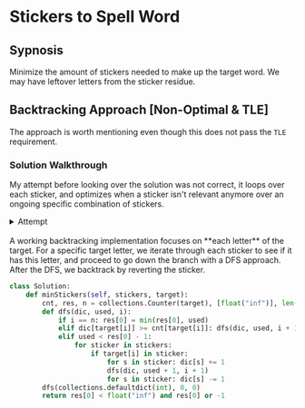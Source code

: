 # Stickers to Spell Word 

## Sypnosis 
Minimize the amount of stickers needed to make up the target word. We may have leftover letters 
from the sticker residue. 

## Backtracking Approach [Non-Optimal & TLE] 
The approach is worth mentioning even though this does not pass the `TLE` requirement. 

### Solution Walkthrough
My attempt before looking over the solution was not correct, it loops over each sticker, and optimizes when a sticker isn't relevant anymore over an ongoing specific combination of stickers. 
<details>
<summary> Attempt </summary>

```python 
class Solution:
    def minStickers(self, stickers: List[str], target: str) -> int:
        def relevant(stic, tar):
            for s in stic:
                offset = ord(s) - ord('a')
                if offset in tar and tar[offset] > 0: 
                    return True
            return False
        def reduce_target(stic, tar): 
            for s in stic: 
                offset = ord(s) - ord('a')
                if offset in tar: 
                    tar[offset] -= 1 
            return tar 

        def empty_target(tar):
            for l in tar: 
                if tar[l] > 0: 
                    return False
            return True 
        # minimize the balls needed to put into each specific bin
        # minimize overflowing each bin 

        # for all stickers we choose to pick if there's a relevant bin that needs to be filled in 
        # a sticker combination is invalid if by the end the bins are not filled. 
         

        # first attempt: 
        alp = [0] * 26
        targ = {}  
        for l in target: 
            offset = ord(l) - ord('a')
            if not offset in targ: 
                targ[offset] = 1
            else: 
                targ[offset] += 1 
        
        # avoid redudancy
        # filter out the stickers that are non-relevant 
        # relevance is defined not contributing to filling up any un-filled specified bin 
        # to take - not to take approach 
        
        # relevant_stickers: leftover stickers that is still relevant after 
        # some combination 
        # target: updated target 
        min_count = float('inf')
        def helper(curr_sticker_idx, nonrelevant_stickers, target, count): 
            nonlocal min_count
            
            if curr_sticker_idx == len(stickers) or curr_sticker_idx in nonrelevant_stickers or count >= min_count:
                return 
            curr_sticker = stickers[curr_sticker_idx]
            if relevant(curr_sticker, target):
                count_with_reduced = count + 1
                target_reduced = reduce_target(curr_sticker, target.copy())
                if empty_target(target_reduced):
                    min_count = min(min_count, count_with_reduced)
                    return 
                else: 
                    if not relevant(curr_sticker, target_reduced):
                        nonrelevant_stickers.append(curr_sticker_idx)
                    # take and reduced 
                    helper(curr_sticker_idx, nonrelevant_stickers, target_reduced, count_with_reduced)
                    # take and reduced and move on
                    helper(curr_sticker_idx + 1, nonrelevant_stickers, target_reduced, count_with_reduced)
                    return    
            # move on
            else: 
                helper(curr_sticker_idx + 1, nonrelevant_stickers, target, count)
                return 
            
            return 
        
        
        helper(0,[], targ, 0)
        if min_count == float('inf'):
            return -1 
        return min_count 
```
</details>
<br />
A working backtracking implementation focuses on **each letter** of the target. For a specific target letter, we iterate through each sticker to see if it has this letter, and proceed to go down the branch with a DFS approach. After the DFS, we backtrack by reverting the sticker. 

```python
class Solution:
    def minStickers(self, stickers, target):
        cnt, res, n = collections.Counter(target), [float("inf")], len(target)  
        def dfs(dic, used, i):
            if i == n: res[0] = min(res[0], used)
            elif dic[target[i]] >= cnt[target[i]]: dfs(dic, used, i + 1)
            elif used < res[0] - 1:
                for sticker in stickers:
                    if target[i] in sticker:
                        for s in sticker: dic[s] += 1
                        dfs(dic, used + 1, i + 1)
                        for s in sticker: dic[s] -= 1
        dfs(collections.defaultdict(int), 0, 0)
        return res[0] < float("inf") and res[0] or -1
```

